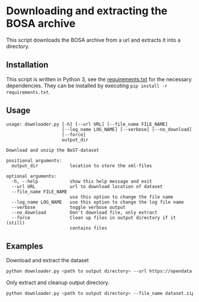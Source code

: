 # Downloading and extracting the BOSA archive
This script downloads the BOSA archive from a url and extracts it into a directory.

## Installation
This script is written in Python 3, see the [requirements.txt](../requirements.txt) for the necessary dependencies. They can be installed by executing `pip install -r requirements.txt`.

## Usage
```
usage: downloader.py [-h] [--url URL] [--file_name FILE_NAME]
                     [--log_name LOG_NAME] [--verbose] [--no_download]
                     [--force]
                     output_dir

Download and unzip the BeST-dataset

positional arguments:
  output_dir            location to store the xml-files

optional arguments:
  -h, --help            show this help message and exit
  --url URL             url to download location of dataset
  --file_name FILE_NAME
                        use this option to change the file name
  --log_name LOG_NAME   use this option to change the log file name
  --verbose             toggle verbose output
  --no_download         Don't download file, only extract
  --force               Clean up files in output directory if it (still)
                        contains files
```

## Examples
Download and extract the dataset
```bash
python downloader.py <path to output directory> --url https://opendata.bosa.be/download/best/best-full-latest.zip
```

Only extract and cleanup output directory.
```bash
python downloader.py <path to output directory> --file_name dataset.zip --no_download --force
```
